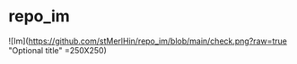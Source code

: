 # repo_im
![Im](https://github.com/stMerlHin/repo_im/blob/main/check.png?raw=true "Optional title" =250X250)
